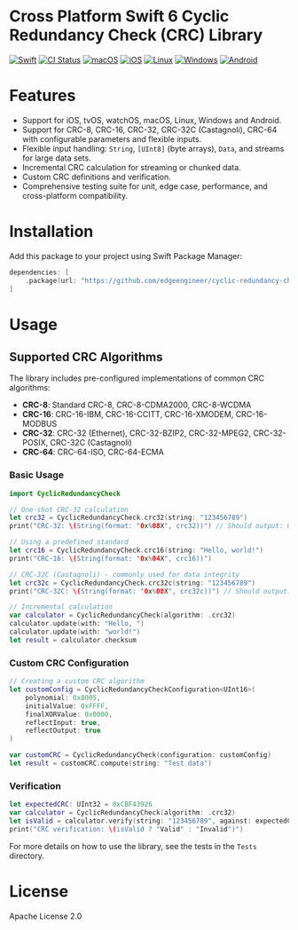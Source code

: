 # Cross Platform Swift 6 Cyclic Redundancy Check (CRC) Library

[![Swift](https://img.shields.io/badge/Swift-6.0-orange.svg)](https://swift.org)
[![CI Status](https://github.com/edgeengineer/cyclic-redundancy-check/actions/workflows/swift.yml/badge.svg)](https://github.com/edgeengineer/cyclic-redundancy-check/actions/workflows/swift.yml)
[![macOS](https://img.shields.io/badge/macOS-supported-success)](https://github.com/edgeengineer/cyclic-redundancy-check)
[![iOS](https://img.shields.io/badge/iOS-supported-success)](https://github.com/edgeengineer/cyclic-redundancy-check)
[![Linux](https://img.shields.io/badge/Linux-supported-success)](https://github.com/edgeengineer/cyclic-redundancy-check)
[![Windows](https://img.shields.io/badge/Windows-supported-success)](https://github.com/edgeengineer/cyclic-redundancy-check)
[![Android](https://img.shields.io/badge/Android-supported-success)](https://github.com/edgeengineer/cyclic-redundancy-check)

# Features

- Support for iOS, tvOS, watchOS, macOS, Linux, Windows and Android.
- Support for CRC-8, CRC-16, CRC-32, CRC-32C (Castagnoli), CRC-64 with configurable parameters and flexible inputs.
- Flexible input handling: `String`, `[UInt8]` (byte arrays), `Data`, and streams for large data sets.
- Incremental CRC calculation for streaming or chunked data.
- Custom CRC definitions and verification.
- Comprehensive testing suite for unit, edge case, performance, and cross-platform compatibility.

# Installation

Add this package to your project using Swift Package Manager:

```swift
dependencies: [
    .package(url: "https://github.com/edgeengineer/cyclic-redundancy-check.git", from: "0.0.4")
]
```

# Usage

## Supported CRC Algorithms

The library includes pre-configured implementations of common CRC algorithms:

- **CRC-8**: Standard CRC-8, CRC-8-CDMA2000, CRC-8-WCDMA
- **CRC-16**: CRC-16-IBM, CRC-16-CCITT, CRC-16-XMODEM, CRC-16-MODBUS
- **CRC-32**: CRC-32 (Ethernet), CRC-32-BZIP2, CRC-32-MPEG2, CRC-32-POSIX, CRC-32C (Castagnoli)
- **CRC-64**: CRC-64-ISO, CRC-64-ECMA

### Basic Usage

```swift
import CyclicRedundancyCheck

// One-shot CRC-32 calculation
let crc32 = CyclicRedundancyCheck.crc32(string: "123456789")
print("CRC-32: \(String(format: "0x%08X", crc32))") // Should output: 0xCBF43926

// Using a predefined standard
let crc16 = CyclicRedundancyCheck.crc16(string: "Hello, world!")
print("CRC-16: \(String(format: "0x%04X", crc16))")

// CRC-32C (Castagnoli) - commonly used for data integrity
let crc32c = CyclicRedundancyCheck.crc32c(string: "123456789")
print("CRC-32C: \(String(format: "0x%08X", crc32c))") // Should output: 0xE3069283

// Incremental calculation
var calculator = CyclicRedundancyCheck(algorithm: .crc32)
calculator.update(with: "Hello, ")
calculator.update(with: "world!")
let result = calculator.checksum
```

### Custom CRC Configuration

```swift
// Creating a custom CRC algorithm
let customConfig = CyclicRedundancyCheckConfiguration<UInt16>(
    polynomial: 0x8005,
    initialValue: 0xFFFF,
    finalXORValue: 0x0000,
    reflectInput: true,
    reflectOutput: true
)

var customCRC = CyclicRedundancyCheck(configuration: customConfig)
let result = customCRC.compute(string: "Test data")
```

### Verification

```swift
let expectedCRC: UInt32 = 0xCBF43926
var calculator = CyclicRedundancyCheck(algorithm: .crc32)
let isValid = calculator.verify(string: "123456789", against: expectedCRC)
print("CRC verification: \(isValid ? "Valid" : "Invalid")")
```

For more details on how to use the library, see the tests in the `Tests` directory.

# License

Apache License 2.0
